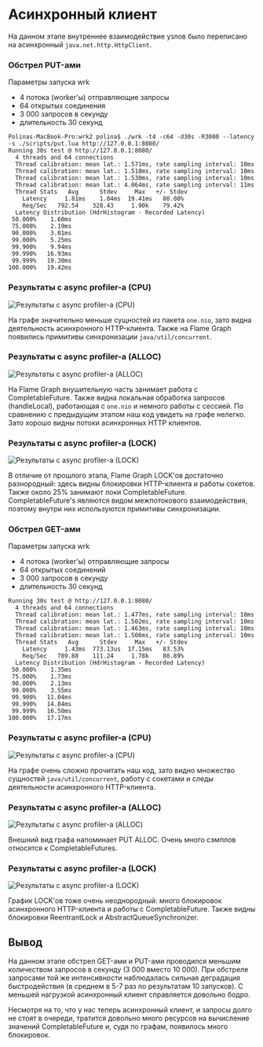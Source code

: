 # Асинхронный клиент

На данном этапе внутреннее взаимодействие узлов было переписано на асинхронный `java.net.http.HttpClient`.

### Обстрел PUT-ами

Параметры запуска wrk
- 4 потока (worker'ы) отправляющие запросы
- 64 открытых соединения
- 3 000 запросов в секунду
- длительность 30 секунд

```text
Polinas-MacBook-Pro:wrk2 polina$ ./wrk -t4 -c64 -d30s -R3000 --latency -s ./scripts/put.lua http://127.0.0.1:8080/
Running 30s test @ http://127.0.0.1:8080/
  4 threads and 64 connections
  Thread calibration: mean lat.: 1.571ms, rate sampling interval: 10ms
  Thread calibration: mean lat.: 1.518ms, rate sampling interval: 10ms
  Thread calibration: mean lat.: 1.530ms, rate sampling interval: 10ms
  Thread calibration: mean lat.: 4.064ms, rate sampling interval: 11ms
  Thread Stats   Avg      Stdev     Max   +/- Stdev
    Latency     1.81ms    1.04ms  19.41ms   80.08%
    Req/Sec   792.54    328.43     1.90k    79.42%
  Latency Distribution (HdrHistogram - Recorded Latency)
 50.000%    1.60ms
 75.000%    2.19ms
 90.000%    3.01ms
 99.000%    5.25ms
 99.900%    9.94ms
 99.990%   16.93ms
 99.999%   19.30ms
100.000%   19.42ms
```

### Результаты с async profiler-а (CPU)
![Результаты с async profiler-а (CPU)](assets/stage_6/async_cpu_put.svg)

На графе значительно меньше сущностей из пакета `one.nio`, зато видна деятельность асинхронного HTTP-клиента. Также на Flame Graph появились примитивы синхронизации `java/util/concurrent`.

### Результаты с async profiler-а (ALLOC)
![Результаты с async profiler-а (ALLOC)](assets/stage_6/async_alloc_put.svg)

На Flame Graph внушительную часть занимает работа с CompletableFuture. Также видна локальная обработка запросов (handleLocal), работающая с `one.nio` и немного работы с сессией. По сравнению с предыдущим этапом наш код увидеть на графе нелегко. Зато хорошо видны потоки асинхронных HTTP клиентов.

### Результаты с async profiler-a (LOCK)

![Результаты с async profiler-a (LOCK)](assets/stage_6/async_lock_put.svg)

В отличие от прошлого этапа, Flame Graph LOCK'ов достаточно разнородный: здесь видны блокировки HTTP-клиента и работы сокетов. Также около 25% занимают локи CompletableFuture. CompletableFuture's являются видом межпотокового взаимодействия, поэтому внутри них используются примитивы синхронизации.

### Обстрел GET-ами

Параметры запуска wrk
- 4 потока (worker'ы) отправляющие запросы
- 64 открытых соединений
- 3 000 запросов в секунду
- длительность 30 секунд

```text
Running 30s test @ http://127.0.0.1:8080/
  4 threads and 64 connections
  Thread calibration: mean lat.: 1.477ms, rate sampling interval: 10ms
  Thread calibration: mean lat.: 1.502ms, rate sampling interval: 10ms
  Thread calibration: mean lat.: 1.463ms, rate sampling interval: 10ms
  Thread calibration: mean lat.: 1.506ms, rate sampling interval: 10ms
  Thread Stats   Avg      Stdev     Max   +/- Stdev
    Latency     1.43ms  773.13us  17.15ms   83.53%
    Req/Sec   789.88    111.24     1.78k    80.89%
  Latency Distribution (HdrHistogram - Recorded Latency)
 50.000%    1.35ms
 75.000%    1.73ms
 90.000%    2.13ms
 99.000%    3.55ms
 99.900%   11.04ms
 99.990%   14.84ms
 99.999%   16.50ms
100.000%   17.17ms
```

### Результаты с async profiler-а (CPU)
![Результаты с async profiler-а (CPU)](assets/stage_6/async_cpu_get.svg)

На графе очень сложно прочитать наш код, зато видно множество сущностей `java/util/concurrent`, работу с сокетами и следы деятельности асинхронного HTTP-клиента.

### Результаты с async profiler-а (ALLOC)
![Результаты с async profiler-а (ALLOC)](assets/stage_6/async_alloc_get.svg)

Внешний вид графа напоминает PUT ALLOC. Очень много сэмплов относятся к CompletableFutures.

### Результаты с async profiler-a (LOCK)

![Результаты с async profiler-a (LOCK)](assets/stage_6/async_lock_get.svg)

График LOCK'ов тоже очень неоднородный: много блокировок асинхронного HTTP-клиента и работы с CompletableFuture. Также видны блокировки ReentrantLock и AbstractQueueSynchronizer.

## Вывод

На данном этапе обстрел GET-ами и PUT-ами проводился меньшим количеством запросов в секунду (3 000 вместо 10 000). При обстреле запросами той же интенсивности наблюдалась сильная деградация быстродействия (в среднем в 5-7 раз по результатам 10 запусков). С меньшей нагрузкой асинхронный клиент справляется довольно бодро. 

Несмотря на то, что у нас теперь асинхронный клиент, и запросы долго не стоят в очереди, тратится довольно много ресурсов на вычисление значений CompletableFuture и, судя по графам, появилось много блокировок.